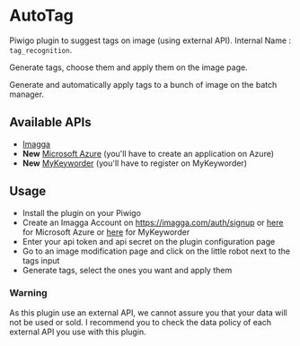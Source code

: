 # AutoTag

Piwigo plugin to suggest tags on image (using external API). Internal Name : `tag_recognition`.

Generate tags, choose them and apply them on the image page.

Generate and automatically apply tags to a bunch of image on the batch manager. 

## Available APIs
- [Imagga](https://imagga.com)
- **New** [Microsoft Azure](https://azure.microsoft.com/fr-fr/services/cognitive-services/computer-vision/) (you'll have to create an application on Azure)
- **New** [MyKeyworder](https://www.mykeyworder.com/) (you'll have to register on MyKeyworder)

## Usage
* Install the plugin on your Piwigo
* Create an Imagga Account on https://imagga.com/auth/signup or [here](https://azure.microsoft.com/fr-fr/free/cognitive-services/) for Microsoft Azure or [here](https://www.mykeyworder.com/) for MyKeyworder
* Enter your api token and api secret on the plugin configuration page
* Go to an image modification page and click on the little robot next to the tags input
* Generate tags, select the ones you want and apply them

### Warning
As this plugin use an external API, we cannot assure you that your data will not be used or sold. I recommend you to check the data policy of each external API you use with this plugin. 
